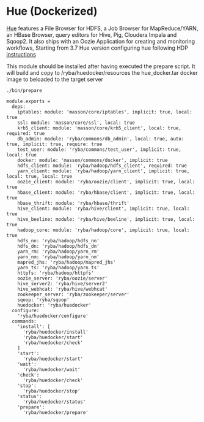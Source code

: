 
# Hue (Dockerized)

[Hue][home] features a File Browser for HDFS, a Job Browser for MapReduce/YARN,
an HBase Browser, query editors for Hive, Pig, Cloudera Impala and Sqoop2.
It also ships with an Oozie Application for creating and monitoring workflows,
Starting from 3.7 Hue version
configuring hue following HDP [instructions][hdp-2.3.2.0-hue]

This module should be installed after having executed the prepare script.
It will build and copy to /ryba/huedocker/resources the hue_docker.tar docker image to
beloaded to the target server
```
./bin/prepare
```

    module.exports =
      deps:
        iptables: module: 'masson/core/iptables', implicit: true, local: true
        ssl: module: 'masson/core/ssl', local: true
        krb5_client: module: 'masson/core/krb5_client', local: true, required: true
        db_admin: module: 'ryba/commons/db_admin', local: true, auto: true, implicit: true, require: true
        test_user: module: 'ryba/commons/test_user', implicit: true, local: true
        docker: module: 'masson/commons/docker', implicit: true
        hdfs_client: module: 'ryba/hadoop/hdfs_client', required: true
        yarn_client: module: 'ryba/hadoop/yarn_client', implicit: true, local: true, local: true
        oozie_client: module: 'ryba/oozie/client', implicit: true, local: true
        hbase_client: module: 'ryba/hbase/client', implicit: true, local: true
        hbase_thrift: module: 'ryba/hbase/thrift'
        hive_client: module: 'ryba/hive/client', implicit: true, local: true
        hive_beeline: module: 'ryba/hive/beeline', implicit: true, local: true
        hadoop_core: module: 'ryba/hadoop/core', implicit: true, local: true
        hdfs_nn: 'ryba/hadoop/hdfs_nn'
        hdfs_dn: 'ryba/hadoop/hdfs_dn'
        yarn_rm: 'ryba/hadoop/yarn_rm'
        yarn_nm: 'ryba/hadoop/yarn_nm'
        mapred_jhs: 'ryba/hadoop/mapred_jhs'
        yarn_ts: 'ryba/hadoop/yarn_ts'
        httpfs: 'ryba/hadoop/httpfs'
        oozie_server: 'ryba/oozie/server'
        hive_server2: 'ryba/hive/server2'
        hive_webhcat: 'ryba/hive/webhcat'
        zookeeper_server: 'ryba/zookeeper/server'
        sqoop: 'ryba/sqoop'
        huedocker: 'ryba/huedocker'
      configure:
        'ryba/huedocker/configure'
      commands:
        'install': [
          'ryba/huedocker/install'
          'ryba/huedocker/start'
          'ryba/huedocker/check'
        ]
        'start':
          'ryba/huedocker/start'
        'wait':
          'ryba/huedocker/wait'
        'check':
          'ryba/huedocker/check'
        'stop':
          'ryba/huedocker/stop'
        'status':
          'ryba/huedocker/status'
        'prepare':
          'ryba/huedocker/prepare'


[home]: http://gethue.com
[hdp-2.3.2.0-hue]:(http://docs.hortonworks.com/HDPDocuments/HDP2/HDP-2.3.2/bk_installing_manually_book/content/prerequisites_hue.html)
